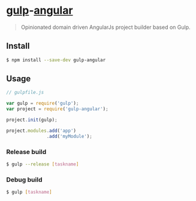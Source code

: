 # [gulp](http://gulpjs.com)-[angular](https://angularjs.org)

> Opinionated domain driven AngularJs project builder based on Gulp.

## Install

```bash
$ npm install --save-dev gulp-angular
```


## Usage

```js
// gulpfile.js

var gulp = require('gulp');
var project = require('gulp-angular');

project.init(gulp);

project.modules.add('app')
		  	   .add('myModule');
```

### Release build

```bash
$ gulp --release [taskname]
```

### Debug build

```bash
$ gulp [taskname]
```


